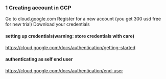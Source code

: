 ### 1 Creating account in GCP
Go to cloud.google.com
Register for a new account (you get 300 usd free for new trial)
Download your credentials
#### setting up credentials(warning: store credentials with care)
https://cloud.google.com/docs/authentication/getting-started

#### authenticating as self end user
https://cloud.google.com/docs/authentication/end-user